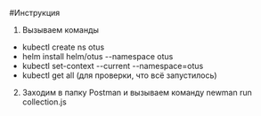 #Инструкция

1) Вызываем команды
- kubectl create ns otus
- helm install helm/otus --namespace otus
- kubectl set-context --current --namespace=otus
- kubectl get all (для проверки, что всё запустилось)

2) Заходим в папку Postman и вызываем команду newman run collection.js